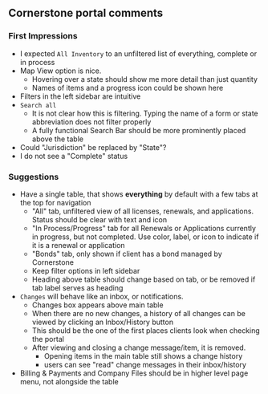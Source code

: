 ## Cornerstone portal comments

### First Impressions
- I expected `All Inventory` to an unfiltered list of everything, complete or in process
- Map View option is nice.
  - Hovering over a state should show me more detail than just quantity
  - Names of items and a progress icon could be shown here
- Filters in the left sidebar are intuitive 
- `Search all` 
  - It is not clear how this is filtering. Typing the name of a form or state abbreviation does not filter properly
  - A fully functional Search Bar should be more prominently placed above the table
- Could "Jurisdiction" be replaced by "State"?
- I do not see a "Complete" status

### Suggestions
- Have a single table, that shows **everything** by default with a few tabs at the top for navigation
  - "All" tab, unfiltered view of all licenses, renewals, and applications. Status should be clear with text and icon
  - "In Process/Progress" tab for all Renewals or Applications currently in progress, but not completed. Use color, label, or icon to indicate if it is a renewal or application
  - "Bonds" tab, only shown if client has a bond managed by Cornerstone
  - Keep filter options in left sidebar
  - Heading above table should change based on tab, or be removed if tab label serves as heading
- `Changes` will behave like an inbox, or notifications. 
  - Changes box appears above main table
  - When there are no new changes, a history of all changes can be viewed by clicking an Inbox/History button
  - This should be the one of the first places clients look when checking the portal
  - After viewing and closing a change message/item, it is removed.
    - Opening items in the main table still shows a change history
    - users can see "read" change messages in their inbox/history
- Billing & Payments and Company Files should be in higher level page menu, not alongside the table